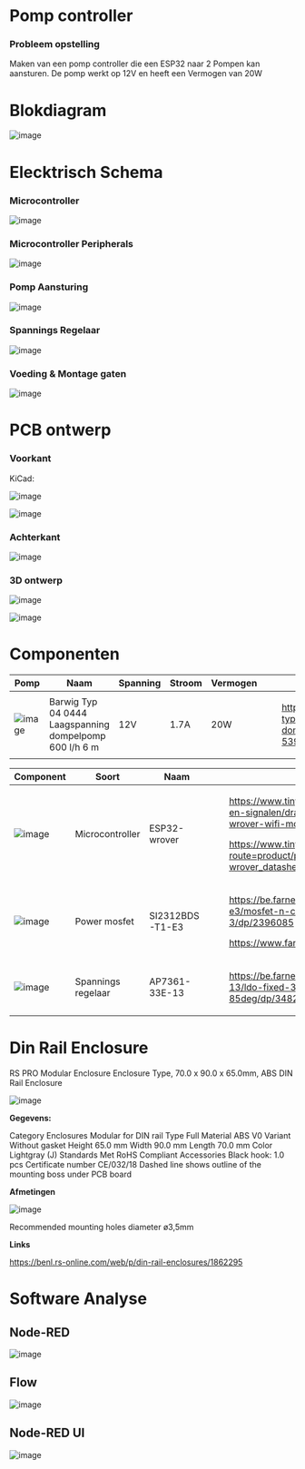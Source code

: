# Pomp controller

### Probleem opstelling

Maken van een pomp controller die een ESP32 naar 2 Pompen kan aansturen.
De pomp werkt op 12V en heeft een Vermogen van 20W

# Blokdiagram

![image](https://user-images.githubusercontent.com/91600019/165539456-4badd72a-6aa0-4e98-a140-ba2f3281fa0a.png)

# Elecktrisch Schema

### Microcontroller

![image](https://user-images.githubusercontent.com/91600019/165540538-81c22187-6720-4f9c-b0bf-3acebd8dc536.png)

### Microcontroller Peripherals

![image](https://user-images.githubusercontent.com/91600019/165540701-a9571016-1667-478b-a546-4da77ca12471.png)

### Pomp Aansturing

![image](https://user-images.githubusercontent.com/91600019/165540865-9b0e7b98-c11d-4a54-8501-4e307dd046b4.png)

### Spannings Regelaar 

![image](https://user-images.githubusercontent.com/91600019/165541373-ffcd6622-a634-476a-a338-1bc812f74609.png)

### Voeding & Montage gaten

![image](https://user-images.githubusercontent.com/91600019/165542133-74cd2027-c0d5-486e-992c-df419a1c8eac.png)

# PCB ontwerp

### Voorkant

KiCad: 

![image](https://user-images.githubusercontent.com/91600019/165544898-ac918bb3-d51f-4f5d-ab53-38924f0e7675.png)

![image](https://user-images.githubusercontent.com/91600019/165542330-8508beab-56f0-4ed9-92a2-73c7dabfee2c.png)




### Achterkant

![image](https://user-images.githubusercontent.com/91600019/165542382-c488735b-913c-4839-8997-d51b20a19b3a.png)

### 3D ontwerp

![image](https://user-images.githubusercontent.com/91600019/166697643-f6117e52-276a-4865-8d4c-58d1a359b8a6.png)

![image](https://user-images.githubusercontent.com/91600019/166701357-500b2369-b82d-4c3d-ab02-1e3eaf8055e9.png)


# Componenten


|Pomp|Naam|Spanning|Stroom|Vermogen|Link|
|--------|--------|--------|--------|--------|--------|
|![image](https://user-images.githubusercontent.com/91600019/165543210-dbb0adce-757f-4d2a-ae17-64f63fa3d84e.png)|Barwig Typ 04 0444 Laagspanning dompelpomp 600 l/h 6 m|12V|1.7A|20W|<ul>https://www.conrad.be/nl/p/barwig-typ-04-0444-laagspanning-dompelpomp-600-l-h-6-m-539090.html</ul>|






|Component|Soort|Naam|Link|
|--------|--------|--------|--------|
|![image](https://user-images.githubusercontent.com/91600019/165543411-e09bc5d5-a62d-436f-a4a4-63edf3d23ddb.png)|Microcontroller|ESP32-wrover|<ul> https://www.tinytronics.nl/shop/nl/communicatie-en-signalen/draadloos/wi-fi/modules/esp32-wrover-wifi-module-pcb-antenne-aansluiting </ul> <ul>https://www.tinytronics.nl/shop/index.php?route=product/product/get_file&file=1719/esp32-wrover_datasheet_en.pdf</ul>|
|![image](https://user-images.githubusercontent.com/91600019/165543737-006d015a-3ed4-48f4-98cd-d8b8ef467183.png)|Power mosfet|SI2312BDS-T1-E3|<ul> https://be.farnell.com/vishay/si2312bds-t1-e3/mosfet-n-ch-20v-3-9a-sot-23-3/dp/2396085 </ul> <ul>https://www.farnell.com/datasheets/2045689.pdf</ul>|
|![image](https://user-images.githubusercontent.com/91600019/165544066-c5331e54-d0bc-4ff1-91a6-5afd2911dabf.png)|Spannings regelaar|AP7361-33E-13|<ul>https://be.farnell.com/diodes-inc/ap7361-33e-13/ldo-fixed-3-3v-1a-40-to-85deg/dp/3482976</ul>|





# Din Rail Enclosure

RS PRO Modular Enclosure Enclosure Type, 70.0 x 90.0 x 65.0mm, ABS DIN Rail Enclosure

![image](https://user-images.githubusercontent.com/91600019/165544375-e25acbfb-de92-45d4-8fa2-6ef38c2f1d3f.png)

**Gegevens:**

Category Enclosures Modular for DIN rail
Type Full
Material ABS V0
Variant Without gasket
Height 65.0 mm
Width 90.0 mm
Length 70.0 mm
Color Lightgray (J)
Standards Met RoHS Compliant
Accessories Black hook: 1.0 pcs
Certificate number CE/032/18 Dashed line shows outline of the mounting boss under PCB board

**Afmetingen**

![image](https://user-images.githubusercontent.com/91600019/165544557-c7aaa88f-f07e-4351-b811-2b7809cf69ca.png)

Recommended mounting holes diameter ø3,5mm

**Links**

https://benl.rs-online.com/web/p/din-rail-enclosures/1862295


# Software Analyse

## Node-RED

![image](https://user-images.githubusercontent.com/91600019/173574264-78b60f7c-5400-4d96-9245-37940dab7ebe.png)

## Flow

![image](https://user-images.githubusercontent.com/91600019/173625630-7595884a-5610-472b-9898-35f9d49a7709.png)

## Node-RED UI

![image](https://user-images.githubusercontent.com/91600019/173625739-3955acbe-720b-484c-bc5a-a9516b3409c1.png)

